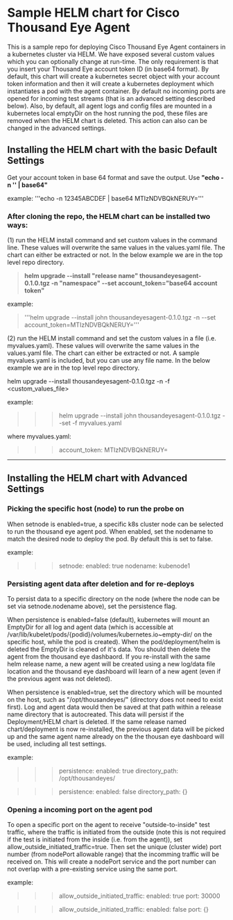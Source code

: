 # Sample HELM chart for Cisco Thousand Eye Agent

This is a sample repo for deploying Cisco Thousand Eye Agent containers in a kubernetes cluster via HELM. We have exposed several custom values which you can optionally change at run-time. The only requirement is that you insert your Thousand Eye account token ID (in base64 format). By default, this chart will create a kubernetes secret object with your account token information and then it will create a kubernetes deployment which instantiates a pod with the agent container. By default no incoming ports are opened for incoming test streams (that is an advanced setting described below). Also, by default, all agent logs and config files are mounted in a kubernetes local emptyDir on the host running the pod, these files are removed when the HELM chart is deleted. This action can also can be changed in the advanced settings.

## Installing the HELM chart with the basic Default Settings

Get your account token in base 64 format and save the output. Use **"echo -n '<insert token>' | base64"**

example:
'''echo -n 12345ABCDEF | base64
MTIzNDVBQkNERUY='''

### After cloning the repo, the HELM chart can be installed two ways:

(1) run the HELM install command and set custom values in the command line. These values will overwrite the same values in the values.yaml file. The chart can either be extracted or not. In the below example we are in the top level repo directory.

>**helm upgrade --install "release name" thousandeyesagent-0.1.0.tgz -n "namespace" --set account_token="base64 account token"**

example:
>'''helm upgrade --install john thousandeyesagent-0.1.0.tgz -n <namespace> --set account_token=MTIzNDVBQkNERUY='''

(2) run the HELM install command and set the custom values in a file (i.e. myvalues.yaml). These values will overwrite the same values in the values.yaml file. The chart can either be extracted or not. A sample myvalues.yaml is included, but you can use any file name. In the below example we are in the top level repo directory.

helm upgrade --install <release name> thousandeyesagent-0.1.0.tgz -n <namespace> -f <custom_values_file>

example:
>>>helm upgrade --install john thousandeyesagent-0.1.0.tgz --set -f myvalues.yaml 

where myvalues.yaml: 

>>>account_token: MTIzNDVBQkNERUY=

----------------------------------------------------------------------------------------------------------------

## Installing the HELM chart with Advanced Settings

### Picking the specific host (node) to run the probe on

When setnode is enabled=true, a specific k8s cluster node can be selected to run the thousand eye agent pod. When enabled, set the nodename to match the desired node to deploy the pod. By default this is set to false.

example:
>>>setnode:
>>>  enabled: true
>>>  nodename: kubenode1

### Persisting agent data after deletion and for re-deploys

To persist data to a specific directory on the node (where the node can be set via setnode.nodename above), set the persistence flag. 

When persistence is enabled=false (default), kubernetes will mount an EmptyDir for all log and agent data (which is accessible at /var/lib/kubelet/pods/{podid}/volumes/kubernetes.io~empty-dir/ on the specific host, while the pod is created). When the pod/deployment/helm is deleted the EmptyDir is cleaned of it's data. You should then delete the agent from the thousand eye dashbaord. If you re-install with the same helm release name, a new agent will be created using a new log/data file location and the thousand eye dashboard will learn of a new agent (even if the previous agent was not deleted).

When persistence is enabled=true, set the directory which will be mounted on the host, such as "/opt/thousandeyes/" (directory does not need to exist first). Log and agent data would then be saved at that path within a release name directory that is autocreated. This data will persist if the Deployment/HELM chart is deleted. If the same release named chart/deployment is now re-installed, the previous agent data will be picked up and the same agent name already on the the thousan eye dashboard will be used, including all test settings.

example:
>>>persistence:
>>>  enabled: true
>>>  directory_path: /opt/thousandeyes/


>>>persistence:
>>>  enabled: false
>>>  directory_path: {}

### Opening a incoming port on the agent pod

To open a specific port on the agent to receive "outside-to-inside" test traffic, where the traffic is initiated from the outside (note this is not required if the test is initiated from the inside (i.e. from the agent)), set allow_outside_initiated_traffic=true. Then set the unique (cluster wide) port number (from nodePort allowable range) that the incomming traffic will be received on. This will create a nodePort service and the port number can not overlap with a pre-existing service using the same port. 

example:
>>>allow_outside_initiated_traffic:
>>>  enabled: true
>>>  port: 30000

>>>allow_outside_initiated_traffic:
>>>  enabled: false
>>>  port: {}
